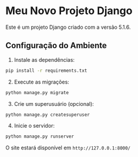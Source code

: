 # Meu Novo Projeto Django

Este é um projeto Django criado com a versão 5.1.6.

## Configuração do Ambiente

1. Instale as dependências:
```bash
pip install -r requirements.txt
```

2. Execute as migrações:
```bash
python manage.py migrate
```

3. Crie um superusuário (opcional):
```bash
python manage.py createsuperuser
```

4. Inicie o servidor:
```bash
python manage.py runserver
```

O site estará disponível em `http://127.0.0.1:8000/`
